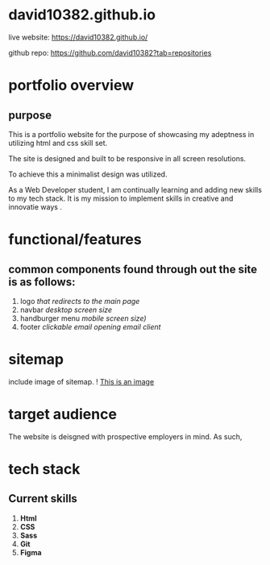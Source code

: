 # david10382.github.io
live website: https://david10382.github.io/

github repo: https://github.com/david10382?tab=repositories

# portfolio overview 

## purpose
This is a portfolio website for the purpose of showcasing my adeptness in utilizing html and css skill set.

The site is designed and built to be responsive in all screen resolutions.

To achieve this a minimalist design was utilized.

As a Web Developer student, I am continually learning and adding new skills to my tech stack. It is my mission to  implement skills in creative and innovatie ways .



# functional/features

## common components found through out the site is as follows:

1. logo *that redirects to the main page* 
2. navbar *desktop screen size*
3. handburger menu *mobile screen size)*
4. footer *clickable email opening email client*

# sitemap
include image of sitemap. ! [This is an image](./img/site-map.png)

# target audience
The website is deisgned with prospective employers in mind. As such, 

# tech stack

## Current skills 

1. **Html**
2. **CSS**
3. **Sass**
4. **Git**
5. **Figma** 

